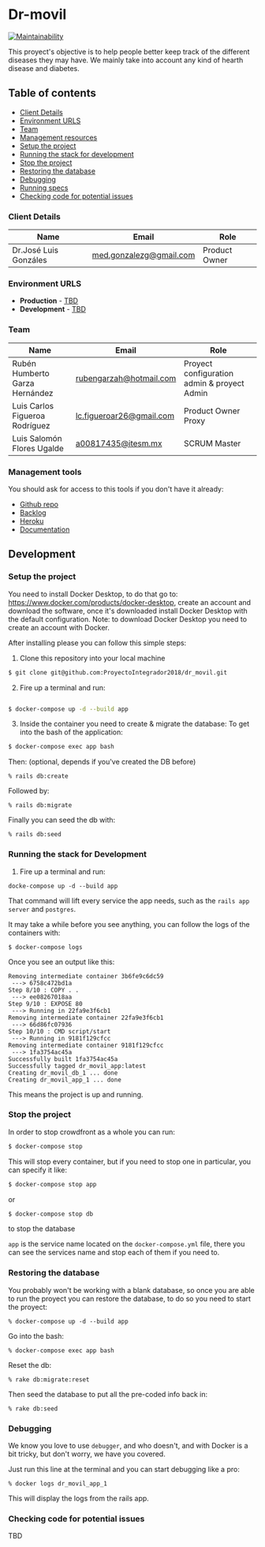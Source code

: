 # Dr-movil

[![Maintainability](https://api.codeclimate.com/v1/badges/6413fb2d9ed1a3d8257e/maintainability)](https://codeclimate.com/github/ProyectoIntegrador2018/dr_movil/maintainability)

This proyect's objective is to help people better keep track of the different diseases
they may have. We mainly take into account any kind of hearth disease and diabetes.

## Table of contents

* [Client Details](#client-details)
* [Environment URLS](#environment-urls)
* [Team](#team)
* [Management resources](#management-resources)
* [Setup the project](#setup-the-project)
* [Running the stack for development](#running-the-stack-for-development)
* [Stop the project](#stop-the-project)
* [Restoring the database](#restoring-the-database)
* [Debugging](#debugging)
* [Running specs](#running-specs)
* [Checking code for potential issues](#checking-code-for-potential-issues)


### Client Details

| Name                  | Email                   | Role          |
| --------------------- | ----------------------- | ------------- |
| Dr.José Luis Gonzáles | med.gonzalezg@gmail.com | Product Owner |


### Environment URLS

* **Production** - [TBD](TBD)
* **Development** - [TBD](TBD)

### Team

| Name                           | Email                    | Role                                       |
| ------------------------------ | ------------------------ | ------------------------------------------ |
| Rubén Humberto Garza Hernández | rubengarzah@hotmail.com  | Proyect configuration admin & proyect Admin|
| Luis Carlos Figueroa Rodríguez | lc.figueroar26@gmail.com | Product Owner Proxy                        |
| Luis Salomón Flores Ugalde     | a00817435@itesm.mx       | SCRUM Master                               |

### Management tools

You should ask for access to this tools if you don't have it already:

* [Github repo](https://github.com/)
* [Backlog]()
* [Heroku](https://crowdfront-staging.herokuapp.com/)
* [Documentation](https://drive.com)

## Development

### Setup the project

You need to install Docker Desktop, to do that go to: https://www.docker.com/products/docker-desktop, create an account
and download the software, once it's downloaded install Docker Desktop with the default configuration.
Note: to download Docker Desktop you need to create an account with Docker.

After installing please you can follow this simple steps:

1. Clone this repository into your local machine

```bash
$ git clone git@github.com:ProyectoIntegrador2018/dr_movil.git
```

2. Fire up a terminal and run:

```bash

$ docker-compose up -d --build app
```

3. Inside the container you need to create & migrate the database:
To get into the bash of the application:
```bash
$ docker-compose exec app bash
```
Then: (optional, depends if you've created the DB before)
```
% rails db:create
```
Followed by:
```
% rails db:migrate
```
Finally you can seed the db with:
```
% rails db:seed
```
### Running the stack for Development

1. Fire up a terminal and run:

```
docke-compose up -d --build app
```

That command will lift every service the app needs, such as the `rails app server` and `postgres`.


It may take a while before you see anything, you can follow the logs of the containers with:

```
$ docker-compose logs
```

Once you see an output like this:

```
Removing intermediate container 3b6fe9c6dc59
 ---> 6758c472bd1a
Step 8/10 : COPY . .
 ---> ee08267018aa
Step 9/10 : EXPOSE 80
 ---> Running in 22fa9e3f6cb1
Removing intermediate container 22fa9e3f6cb1
 ---> 66d86fc07936
Step 10/10 : CMD script/start
 ---> Running in 9181f129cfcc
Removing intermediate container 9181f129cfcc
 ---> 1fa3754ac45a
Successfully built 1fa3754ac45a
Successfully tagged dr_movil_app:latest
Creating dr_movil_db_1 ... done
Creating dr_movil_app_1 ... done
```

This means the project is up and running.

### Stop the project

In order to stop crowdfront as a whole you can run:

```bash
$ docker-compose stop
```

This will stop every container, but if you need to stop one in particular, you can specify it like:

```bash
$ docker-compose stop app
```
or
```bash
$ docker-compose stop db
```
to stop the database

`app` is the service name located on the `docker-compose.yml` file, there you can see the services name and stop each of them if you need to.

### Restoring the database

You probably won't be working with a blank database, so once you are able to run the proyect you can restore the database, to do
so you need to start the proyect:

```
% docker-compose up -d --build app
```

Go into the bash:

```
% docker-compose exec app bash
```

Reset the db:

```
% rake db:migrate:reset
```

Then seed the database to put all the pre-coded info back in:

```
% rake db:seed
```

### Debugging

We know you love to use `debugger`, and who doesn't, and with Docker is a bit tricky, but don't worry, we have you covered.

Just run this line at the terminal and you can start debugging like a pro:

```
% docker logs dr_movil_app_1
```

This will display the logs from the rails app.

### Checking code for potential issues

TBD
